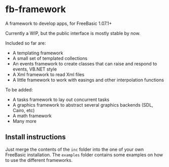 # fb-framework
A framework to develop apps, for FreeBasic 1.07.1+

Currently a WIP, but the public interface is mostly stable by now.

Included so far are:

* A templating framework
* A small set of templated collections
* An events framework to create classes that can raise and respond to events, VB.NET style
* A Xml framework to read Xml files
* A little framework to work with easings and other interpolation functions

To be added:

* A tasks framework to lay out concurrent tasks
* A graphics framework to abstract several graphics backends (SDL, Cairo, etc)
* A math framework
* Many more

## Install instructions
Just merge the contents of the `inc` folder into the one of your own FreeBasic installation. The `examples` folder contains some examples on how to use the different frameworks.
